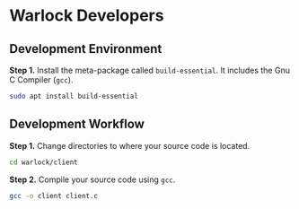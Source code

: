# Warlock Developers
## Development Environment
**Step 1.** Install the meta-package called `build-essential`. It includes the Gnu C Compiler (`gcc`).
```bash
sudo apt install build-essential
```

## Development Workflow
**Step 1.** Change directories to where your source code is located.
```bash
cd warlock/client
```

**Step 2.** Compile your source code using `gcc`.
```bash
gcc -o client client.c
```